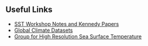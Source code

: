 ## Useful Links

- [SST Workshop Notes and Kennedy Papers](https://drive.google.com/open?id=0B7Ccueiur0BNZ1JZMVVTVzlyWDQ)
- [Global Climate Datasets](http://www.metoffice.gov.uk/hadobs/)
- [Group for High Resolution Sea Surface Temperature](https://www.ghrsst.org/)
